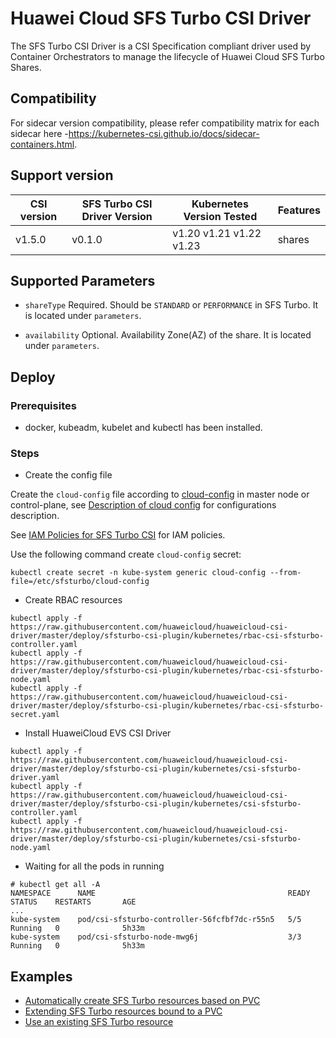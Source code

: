 # Huawei Cloud SFS Turbo CSI Driver

The SFS Turbo CSI Driver is a CSI Specification compliant driver used by Container Orchestrators to manage
the lifecycle of Huawei Cloud SFS Turbo Shares.

## Compatibility

For sidecar version compatibility, please refer compatibility matrix for each sidecar here
-https://kubernetes-csi.github.io/docs/sidecar-containers.html.

## Support version

| CSI version | SFS Turbo CSI Driver Version | Kubernetes Version Tested | Features |
|-------------|------------------------------|---------------------------|----------|
| v1.5.0      | v0.1.0                       | v1.20 v1.21 v1.22 v1.23   | shares   |

## Supported Parameters

* `shareType` Required. Should be `STANDARD` or `PERFORMANCE` in SFS Turbo. It is located under `parameters`.

* `availability` Optional. Availability Zone(AZ) of the share. It is located under `parameters`.

## Deploy

### Prerequisites

- docker, kubeadm, kubelet and kubectl has been installed.

### Steps

- Create the config file

Create the `cloud-config` file according to [cloud-config](../../deploy/sfsturbo-csi-plugin/cloud-config) in master node or control-plane,
see [Description of cloud config](../cloud-config.md) for configurations description.

See [IAM Policies for SFS Turbo CSI](../user-policy.md#iam-policies-for-sfs-turbo-csi) for IAM policies.

Use the following command create `cloud-config` secret:

```shell
kubectl create secret -n kube-system generic cloud-config --from-file=/etc/sfsturbo/cloud-config
```

- Create RBAC resources

```
kubectl apply -f https://raw.githubusercontent.com/huaweicloud/huaweicloud-csi-driver/master/deploy/sfsturbo-csi-plugin/kubernetes/rbac-csi-sfsturbo-controller.yaml
kubectl apply -f https://raw.githubusercontent.com/huaweicloud/huaweicloud-csi-driver/master/deploy/sfsturbo-csi-plugin/kubernetes/rbac-csi-sfsturbo-node.yaml
kubectl apply -f https://raw.githubusercontent.com/huaweicloud/huaweicloud-csi-driver/master/deploy/sfsturbo-csi-plugin/kubernetes/rbac-csi-sfsturbo-secret.yaml
```

- Install HuaweiCloud EVS CSI Driver

```
kubectl apply -f https://raw.githubusercontent.com/huaweicloud/huaweicloud-csi-driver/master/deploy/sfsturbo-csi-plugin/kubernetes/csi-sfsturbo-driver.yaml
kubectl apply -f https://raw.githubusercontent.com/huaweicloud/huaweicloud-csi-driver/master/deploy/sfsturbo-csi-plugin/kubernetes/csi-sfsturbo-controller.yaml
kubectl apply -f https://raw.githubusercontent.com/huaweicloud/huaweicloud-csi-driver/master/deploy/sfsturbo-csi-plugin/kubernetes/csi-sfsturbo-node.yaml
```

- Waiting for all the pods in running

```
# kubectl get all -A
NAMESPACE      NAME                                           READY   STATUS    RESTARTS       AGE
...
kube-system    pod/csi-sfsturbo-controller-56fcfbf7dc-r55n5   5/5     Running   0              5h33m
kube-system    pod/csi-sfsturbo-node-mwg6j                    3/3     Running   0              5h33m
```

## Examples

- [Automatically create SFS Turbo resources based on PVC](sfsturbo-dynamic.md)
- [Extending SFS Turbo resources bound to a PVC](sfsturbo-resize.md)
- [Use an existing SFS Turbo resource](use-existing-sfsturbo.md)
